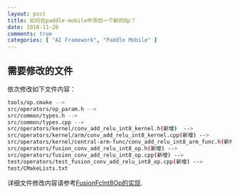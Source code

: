 ```yaml
---
layout: post
title: 如何在paddle-mobile中添加一个新的Op？
date: 2018-11-28
comments: true
categories: [ "AI Framework", "Paddle Mobile" ]
---
```


## 需要修改的文件

依次修改如下文件内容：

```bash
tools/op.cmake --> 
src/operators/op_param.h --> 
src/common/types.h --> 
src/common/types.cpp --> 
src/operators/kernel/conv_add_relu_int8_kernel.h(新增)  -->  
src/operators/kernel/arm/conv_add_relu_int8_kernel.cpp(新增) --> 
src/operators/kernel/central-arm-func/conv_add_relu_int8_arm_func.h(新增)  -->  
src/operators/fusion_conv_add_relu_int8_op.h(新增) --> 
src/operators/fusion_conv_add_relu_int8_op.cpp(新增) -->
test/operators/test_fusion_conv_add_relu_int8_op.cpp(新增) -->
test/CMakeLists.txt
```

详细文件修改内容请参考[FusionFcInt8Op的实现](https://github.com/PaddlePaddle/paddle-mobile/pull/1336/files).
